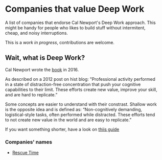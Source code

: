 # Companies that value Deep Work

A list of companies that endorse Cal Newport's Deep Work approach. This might be handy for people who likes to build stuff without intermitent, cheap, and noisy interruptions.

This is a *work in progress*, contributions are welcome.

## Wait, what is Deep Work?

Cal Newport wrote the [book](https://www.amazon.com/Deep-Work-Cal-Newport-audiobook/dp/B0189PVAWY/ref=sr_1_1?dchild=1&keywords=deep+work&qid=1600695114&sr=8-1) in 2016.

As described on a 2012 post on hist blog: "Professional activity performed in a state of distraction-free concentration that push your cognitive capabilities to their limit. These efforts create new value, improve your skill, and are hard to replicate.” 

Some concepts are easier to understand with their constrast. Shallow work is the opposite idea and is defined as: “Non-cognitively demanding, logistical-style tasks, often performed while distracted. These efforts tend to not create new value in the world and are easy to replicate.”


If you want something shorter, have a look on [thiis guide](https://doist.com/blog/complete-guide-to-deep-work/)
 

### Companies' names

- [Rescue Time](https://www.rescuetime.com/)
